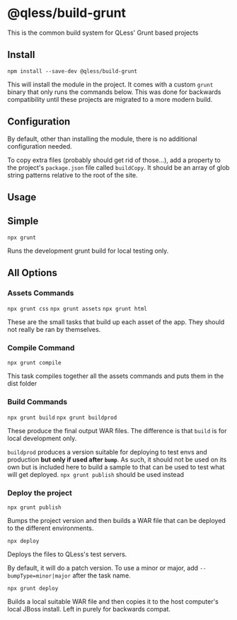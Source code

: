 # @qless/build-grunt

This is the common build system for QLess' Grunt based projects

## Install
`npm install --save-dev @qless/build-grunt`

This will install the module in the project. It comes with a custom `grunt`
binary that only runs the commands below. This was done for backwards
compatibility until these projects are migrated to a more modern build.

## Configuration

By default, other than installing the module, there is no additional configuration needed.

To copy extra files (probably should get rid of those...), add a property to
the project's `package.json` file called `buildCopy`. It should be an array of glob string patterns relative to the root of the site.

## Usage

## Simple

`npx grunt`

Runs the development grunt build for local testing only.

## All Options

### Assets Commands

`npx grunt css` `npx grunt assets` `npx grunt html`

These are the small tasks that build up each asset of the app. They
should not really be ran by themselves.

### Compile Command

`npx grunt compile`

This task compiles together all the assets commands and puts them in the dist
folder

### Build Commands

`npx grunt build` `npx grunt buildprod`

These produce the final output WAR files. The difference is that `build` is for
local development only.

`buildprod` produces a version suitable for deploying to test envs and
production **but only if used after `bump`**. As such, it should not be used
on its own but is included here to build a sample to that can be used to test
what will get deployed. `npx grunt publish` should be used instead

### Deploy the project

`npx grunt publish`

Bumps the project version and then builds a WAR file that can be deployed to
the different environments.

`npx deploy`

Deploys the files to QLess's test servers.

By default, it will do a patch version. To use a minor or major, add `--bumpType=minor|major` after the task name.

`npx grunt deploy`

Builds a local suitable WAR file and then copies it to the host computer's
local JBoss install. Left in purely for backwards compat.
